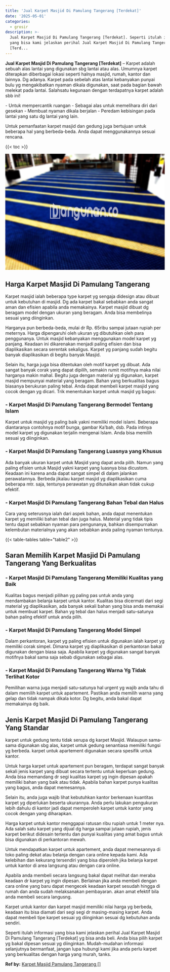 ```yaml
---
title: 'Jual Karpet Masjid Di Pamulang Tangerang [Terdekat]'
date: '2025-05-01'
categories:
  - grosir
description: >-
  Jual Karpet Masjid Di Pamulang Tangerang [Terdekat]. Seperti itulah informasi
  yang bisa kami jelaskan perihal Jual Karpet Masjid Di Pamulang Tangerang
  [Terd...
---
```


**Jual Karpet Masjid Di Pamulang Tangerang \[Terdekat\]** – Karpet adalah sebuah alas lantai yang digunakan sbg lantai atau alas. Umumnya karpet diterapkan diberbagai lokasi seperti halnya masjid, rumah, kantor dan lainnya. Dg adanya. Karpet pada sebelah atas lantai kebanyakan punyai bulu yg mengakibatkan nyaman dikala digunakan, saat pada bagian bawah melekat pada lantai. Salahsatu kegunaan dengan terdapatnya karpet adalah sbb ini!

\- Untuk mempercantik ruangan - Sebagai alas untuk memelihara diri dari gesekan - Membuat nyaman dikala berjalan - Peredam kebisingan pada lantai yang satu dg lantai yang lain.

Untuk pemanfaatan karpet masjid dan gedung juga bertujuan untuk beberapa hal yang berbeda-beda. Anda dapat menggunakannya sesuai rencana.

{{< toc >}}

![Jual Karpet Masjid Di Pamulang Tangerang [Terdekat]](/images/grosir-karpet-murah-17.png)

## Harga Karpet Masjid Di Pamulang Tangerang

Karpet masjid ialah beberapa type karpet yg sengaja didesign atau dibuat untuk kebutuhan di masjid. Dg ada karpet bakal sebabkan anda sangat aman dan efisien apabila anda memakainya. Karpet masjid dibuat dg beragam model dengan ukuran yang beragam. Anda bisa membelinya sesuai yang diinginkan.

Harganya pun berbeda-beda, mulai dr Rp. 65ribu sampai jutaan rupiah per meternya. Harga dipengaruhi oleh ukuran yg dibutuhkan oleh para penggunanya. Untuk masjid kebanyakan menggunakan model karpet yg panjang. Keadaan ini dikarenakan menjadi paling efisien dan bisa diaplikasikan secara serentak sekaligus. Karpet yg panjang sudah begitu banyak diaplikasikan di begitu banyak Masjid.

Selain itu, harga juga bisa ditentukan oleh motif karpet yg dibuat. Ada sangat banyak corak yang dapat dipilih, semakin rumit motifnya maka nilai harganya makin mahal. Begitu juga dengan material yg digunakan, karpet masjid mempunyai material yang beragam. Bahan yang berkualitas bagus biasanya berukuran paling tebal. Anda dapat membeli karpet masjid yang cocok dengan yg dicari. Trik menentukan karpet untuk masjid yg bagus:

### \- Karpet Masjid Di Pamulang Tangerang Bermodel Tentang Islam

Karpet untuk masjid yg paling baik yakni memiliki model islami. Beberapa diantaranya contohnya motif bunga, gambar Ka’bah, dsb. Pada intinya model karpet yg digunakan terjalin mengenai Islam. Anda bisa memilih sesuai yg diinginkan.

### \- Karpet Masjid Di Pamulang Tangerang Luasnya yang Khusus

Ada banyak ukuran karpet untuk Masjid yang dapat anda pilih. Namun yang paling efisien untuk Masjid yakni karpet yang luasnya bisa dicustom. Keadaan ini karena anda dapat sangat simpel di dalam jalankan perawatannya. Berbeda jikalau karpet masjid yg diaplikasikan cuma beberapa mtr. saja, tentunya perawatan yg ditunaikan akan tidak cukup efektif.

### \- Karpet Masjid Di Pamulang Tangerang Bahan Tebal dan Halus

Cara yang seterusnya ialah dari aspek bahan, anda dapat menentukan karpet yg memiliki bahan tebal dan juga halus. Material yang tidak tipis tentu dapat sebabkan nyaman para pengunanya, bahkan disempurnakan kelembutan materialnya yang akan sebabkan anda paling nyaman tentunya.

{{< table-tables table="table2" >}}

## Saran Memilih Karpet Masjid Di Pamulang Tangerang Yang Berkualitas

### \- Karpet Masjid Di Pamulang Tangerang Memiliki Kualitas yang Baik

Kualitas bagus menjadi pilihan yg paling pas untuk anda yang mendambakan belanja karpet untuk kantor. Kualitas bisa dicermati dari segi material yg diaplikasikan, ada banyak sekali bahan yang bisa anda memakai untuk membuat karpet. Bahan yg tebal dan halus menjadi satu-satunya bahan paling efektif untuk anda pilih.

### \- Karpet Masjid Di Pamulang Tangerang Model Simpel

Dalam perkantoran, karpet yg paling efisien untuk digunakan ialah karpet yg memiliki corak simpel. Dimana karpet yg diaplikasikan di perkantoran bakal digunakan dengan biasa saja. Apabila karpet yg digunakan sangat banyak motifnya bakal sama saja sebab digunakan sebagai alas.

### \- Karpet Masjid Di Pamulang Tangerang Warna Yg Tidak Terlihat Kotor

Pemilihan warna juga menjadi satu-satunya hal urgent yg wajib anda tahu di dalam memilih karpet untuk apartement. Pastikan anda memilih warna yang gelap dan tidak nampak dikala kotor. Dg begitu, anda bakal dapat memakainya dg baik.

## Jenis Karpet Masjid Di Pamulang Tangerang Yang Standar

karpet untuk gedung tentu tidak serupa dg karpet Masjid. Walaupun sama-sama digunakan sbg alas, karpet untuk gedung senantiasa memiliki fungsi yg berbeda. karpet untuk apartement digunakan secara spesifik untuk kantor.

Untuk harga karpet untuk apartement pun beragam, terdapat sangat banyak sekali jenis karpet yang dibuat secara tertentu untuk keperluan gedung. Anda bisa memandang dr segi kualitas karpet yg ingin dipesan apakah memiliki bahan yang baik atau tidak. Apabila bahan karpet punya kualitas yang bagus, anda dapat memesannya.

Selain itu, anda juga wajib lihat kebutuhkan kantor berkenaan kuantitas karpet yg diperlukan beserta ukurannya. Anda perlu lakukan pengukuran lebih dahulu di kantor jadi dapat memperoleh karpet untuk kantor yang cocok dengan yang diharapkan.

Harga karpet untuk kantor menggapai ratusan ribu rupiah untuk 1 meter nya. Ada salah satu karpet yang dijual dg harga sampai jutaan rupiah, jenis karpet berikut didesain tertentu dan punyai kualitas yang amat bagus untuk bisa digunakan di perkantoran mewah.

Untuk mendapatkan karpet untuk apartement, anda dapat memesannya di toko paling dekat atau belanja dengan cara online kepada kami. Ada kelebihan dan kekurang tersendiri yang bisa diperoleh jika belanja karpet untuk kantor di area langsung atau dengan cara online.

Apabila anda membeli secara langsung bakal dapat melihat dan meraba keadaan dr karpet yg ingin dipesan. Berlainan jika anda membeli dengan cara online yang baru dapat mengecek keadaan karpet sesudah hingga di rumah dan anda sudah melaksanakan pembayaran. akan amat efektif bila anda membeli secara langusng.

Karpet untuk kantor dan karpet masjid memiliki nilai harga yg berbeda, keadaan itu bisa diamati dari segi segi dr masing-masing karpet. Anda dapat membeli tipe karpet sesuai yg diinginkan sesuai dg kebutuhan anda sendiri.

Seperti itulah informasi yang bisa kami jelaskan perihal Jual Karpet Masjid Di Pamulang Tangerang \[Terdekat\] yg bisa anda beli. Anda bisa pilih karpet yg bakal dipesan sesuai yg diinginkan. Mudah-mudahan informasi selanjutnya bermanfaat, jangan lupa hubungi kami jika anda perlu karpet yang berkualitas dengan harga yang murah, tanks.

**Ref by:**  [Karpet Masjid Pamulang Tangerang []](https://id.wikipedia.org/wiki/Karpet)
